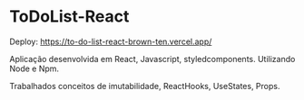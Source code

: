 # ToDoList-React

Deploy: https://to-do-list-react-brown-ten.vercel.app/

Aplicação desenvolvida em React, Javascript, styledcomponents. Utilizando Node e Npm.

Trabalhados conceitos de imutabilidade, ReactHooks, UseStates, Props. 
